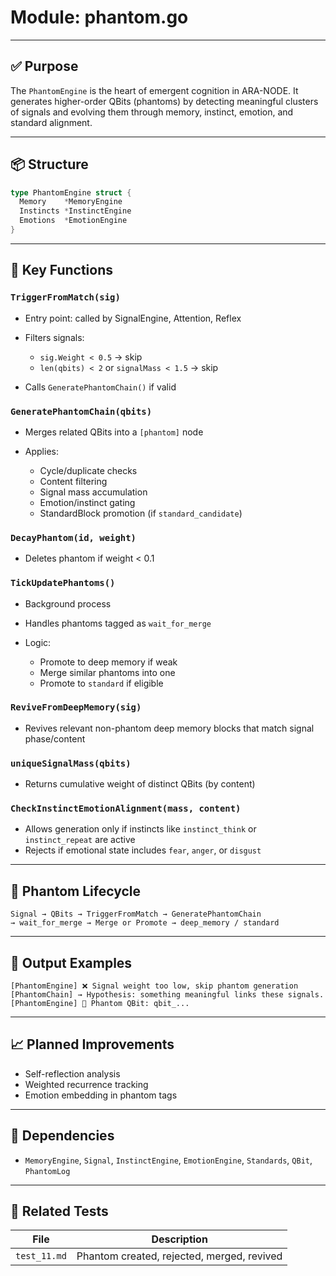 # Module: phantom.go

---

## ✅ Purpose

The `PhantomEngine` is the heart of emergent cognition in ARA-NODE. It generates higher-order QBits (phantoms) by detecting meaningful clusters of signals and evolving them through memory, instinct, emotion, and standard alignment.

---

## 📦 Structure

```go
type PhantomEngine struct {
  Memory    *MemoryEngine
  Instincts *InstinctEngine
  Emotions  *EmotionEngine
}
```

---

## 🔧 Key Functions

### `TriggerFromMatch(sig)`

* Entry point: called by SignalEngine, Attention, Reflex
* Filters signals:

  * `sig.Weight < 0.5` → skip
  * `len(qbits) < 2` or `signalMass < 1.5` → skip
* Calls `GeneratePhantomChain()` if valid

### `GeneratePhantomChain(qbits)`

* Merges related QBits into a `[phantom]` node
* Applies:

  * Cycle/duplicate checks
  * Content filtering
  * Signal mass accumulation
  * Emotion/instinct gating
  * StandardBlock promotion (if `standard_candidate`)

### `DecayPhantom(id, weight)`

* Deletes phantom if weight < 0.1

### `TickUpdatePhantoms()`

* Background process
* Handles phantoms tagged as `wait_for_merge`
* Logic:

  * Promote to deep memory if weak
  * Merge similar phantoms into one
  * Promote to `standard` if eligible

### `ReviveFromDeepMemory(sig)`

* Revives relevant non-phantom deep memory blocks that match signal phase/content

### `uniqueSignalMass(qbits)`

* Returns cumulative weight of distinct QBits (by content)

### `CheckInstinctEmotionAlignment(mass, content)`

* Allows generation only if instincts like `instinct_think` or `instinct_repeat` are active
* Rejects if emotional state includes `fear`, `anger`, or `disgust`

---

## 🧠 Phantom Lifecycle

```text
Signal → QBits → TriggerFromMatch → GeneratePhantomChain
→ wait_for_merge → Merge or Promote → deep_memory / standard
```

---

## 💬 Output Examples

```text
[PhantomEngine] ❌ Signal weight too low, skip phantom generation
[PhantomChain] → Hypothesis: something meaningful links these signals.
[PhantomEngine] 🔮 Phantom QBit: qbit_...
```

---

## 📈 Planned Improvements

* Self-reflection analysis
* Weighted recurrence tracking
* Emotion embedding in phantom tags

---

## 📂 Dependencies

* `MemoryEngine`, `Signal`, `InstinctEngine`, `EmotionEngine`, `Standards`, `QBit`, `PhantomLog`

---

## 🧪 Related Tests

| File         | Description                                |
| ------------ | ------------------------------------------ |
| `test_11.md` | Phantom created, rejected, merged, revived |
